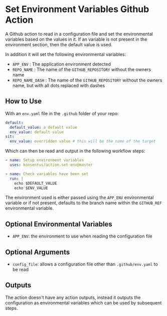 # Set Environment Variables Github Action

A Github action to read in a configuration file and set the environmental variables based on the values in it. If an variable is not present in the environment section, then the default value is used.

In addition it will set the following environmental variables:

- `APP_ENV` : The application environment detected
- `REPO_NAME` : The name of the `GITHUB_REPOSITORY` without the owners name
- `REPO_NAME_DASH` : The name of the `GITHUB_REPOSITORY` without the owners name, but with all dots replaced with dashes

## How to Use

With an `env.yaml` file in the `.github` folder of your repo:

```yml
default:
  default_value: a default value
  env_value: default value
sit:
  env_value: overridden value # this will be the name of the target
```

Which can then be read and output in the following workflow steps:

```yml
- name: Setup environment variables
  uses: konsentus/action.set-env@master

- name: Check variables have been set
  run: |
    echo $DEFAULT_VALUE
    echo $ENV_VALUE
```

The environment used is either passed using the `APP_ENV` environmental variable or if not present, defaults to the branch name within the `GITHUB_REF` environmental variable.

## Optional Environmental Variables

- `APP_ENV`: the environment to use when reading the configuration file

## Optional Arguments

- `config_file`: allows a configuration file other than `.github/env.yaml` to be read

## Outputs

The action doesn't have any action outputs, instead it outputs the configuration as environmental variables which can be used by subsequent steps.
